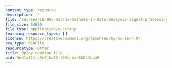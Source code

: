 ```yaml
---
content_type: resource
description: ''
file: /courses/18-065-matrix-methods-in-data-analysis-signal-processing-and-machine-learning-spring-2018/9e41a811c9e7bd72f90beaa8b511daa9_1pFv7e9xtHo.srt
file_size: 54680
file_type: application/x-subrip
learning_resource_types: []
license: https://creativecommons.org/licenses/by-nc-sa/4.0/
ocw_type: OCWFile
resourcetype: Other
title: 3play caption file
uid: 9e41a811-c9e7-bd72-f90b-eaa8b511daa9
---
```

